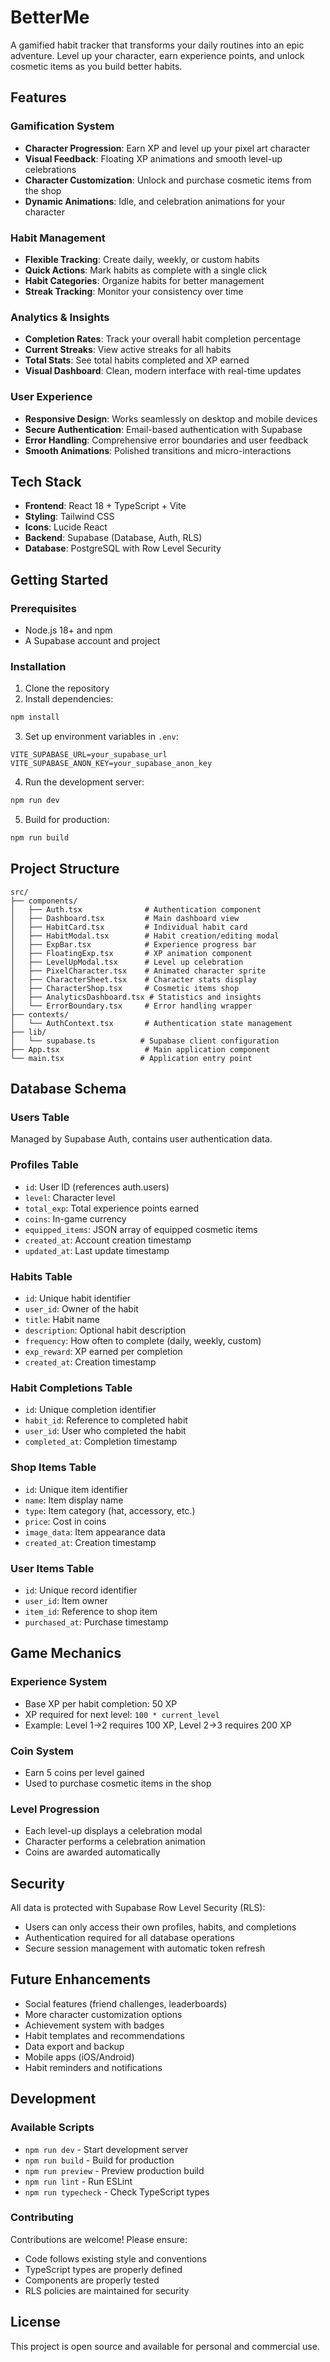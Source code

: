 # BetterMe

A gamified habit tracker that transforms your daily routines into an epic adventure. Level up your character, earn experience points, and unlock cosmetic items as you build better habits.

## Features

### Gamification System
- **Character Progression**: Earn XP and level up your pixel art character
- **Visual Feedback**: Floating XP animations and smooth level-up celebrations
- **Character Customization**: Unlock and purchase cosmetic items from the shop
- **Dynamic Animations**: Idle, and celebration animations for your character

### Habit Management
- **Flexible Tracking**: Create daily, weekly, or custom habits
- **Quick Actions**: Mark habits as complete with a single click
- **Habit Categories**: Organize habits for better management
- **Streak Tracking**: Monitor your consistency over time

### Analytics & Insights
- **Completion Rates**: Track your overall habit completion percentage
- **Current Streaks**: View active streaks for all habits
- **Total Stats**: See total habits completed and XP earned
- **Visual Dashboard**: Clean, modern interface with real-time updates

### User Experience
- **Responsive Design**: Works seamlessly on desktop and mobile devices
- **Secure Authentication**: Email-based authentication with Supabase
- **Error Handling**: Comprehensive error boundaries and user feedback
- **Smooth Animations**: Polished transitions and micro-interactions

## Tech Stack

- **Frontend**: React 18 + TypeScript + Vite
- **Styling**: Tailwind CSS
- **Icons**: Lucide React
- **Backend**: Supabase (Database, Auth, RLS)
- **Database**: PostgreSQL with Row Level Security

## Getting Started

### Prerequisites

- Node.js 18+ and npm
- A Supabase account and project

### Installation

1. Clone the repository
2. Install dependencies:
```bash
npm install
```

3. Set up environment variables in `.env`:
```
VITE_SUPABASE_URL=your_supabase_url
VITE_SUPABASE_ANON_KEY=your_supabase_anon_key
```

4. Run the development server:
```bash
npm run dev
```

5. Build for production:
```bash
npm run build
```

## Project Structure

```
src/
├── components/
│   ├── Auth.tsx              # Authentication component
│   ├── Dashboard.tsx         # Main dashboard view
│   ├── HabitCard.tsx         # Individual habit card
│   ├── HabitModal.tsx        # Habit creation/editing modal
│   ├── ExpBar.tsx            # Experience progress bar
│   ├── FloatingExp.tsx       # XP animation component
│   ├── LevelUpModal.tsx      # Level up celebration
│   ├── PixelCharacter.tsx    # Animated character sprite
│   ├── CharacterSheet.tsx    # Character stats display
│   ├── CharacterShop.tsx     # Cosmetic items shop
│   ├── AnalyticsDashboard.tsx # Statistics and insights
│   └── ErrorBoundary.tsx     # Error handling wrapper
├── contexts/
│   └── AuthContext.tsx       # Authentication state management
├── lib/
│   └── supabase.ts          # Supabase client configuration
├── App.tsx                   # Main application component
└── main.tsx                 # Application entry point
```

## Database Schema

### Users Table
Managed by Supabase Auth, contains user authentication data.

### Profiles Table
- `id`: User ID (references auth.users)
- `level`: Character level
- `total_exp`: Total experience points earned
- `coins`: In-game currency
- `equipped_items`: JSON array of equipped cosmetic items
- `created_at`: Account creation timestamp
- `updated_at`: Last update timestamp

### Habits Table
- `id`: Unique habit identifier
- `user_id`: Owner of the habit
- `title`: Habit name
- `description`: Optional habit description
- `frequency`: How often to complete (daily, weekly, custom)
- `exp_reward`: XP earned per completion
- `created_at`: Creation timestamp

### Habit Completions Table
- `id`: Unique completion identifier
- `habit_id`: Reference to completed habit
- `user_id`: User who completed the habit
- `completed_at`: Completion timestamp

### Shop Items Table
- `id`: Unique item identifier
- `name`: Item display name
- `type`: Item category (hat, accessory, etc.)
- `price`: Cost in coins
- `image_data`: Item appearance data
- `created_at`: Creation timestamp

### User Items Table
- `id`: Unique record identifier
- `user_id`: Item owner
- `item_id`: Reference to shop item
- `purchased_at`: Purchase timestamp

## Game Mechanics

### Experience System
- Base XP per habit completion: 50 XP
- XP required for next level: `100 * current_level`
- Example: Level 1→2 requires 100 XP, Level 2→3 requires 200 XP

### Coin System
- Earn 5 coins per level gained
- Used to purchase cosmetic items in the shop

### Level Progression
- Each level-up displays a celebration modal
- Character performs a celebration animation
- Coins are awarded automatically

## Security

All data is protected with Supabase Row Level Security (RLS):
- Users can only access their own profiles, habits, and completions
- Authentication required for all database operations
- Secure session management with automatic token refresh

## Future Enhancements

- Social features (friend challenges, leaderboards)
- More character customization options
- Achievement system with badges
- Habit templates and recommendations
- Data export and backup
- Mobile apps (iOS/Android)
- Habit reminders and notifications

## Development

### Available Scripts

- `npm run dev` - Start development server
- `npm run build` - Build for production
- `npm run preview` - Preview production build
- `npm run lint` - Run ESLint
- `npm run typecheck` - Check TypeScript types

### Contributing

Contributions are welcome! Please ensure:
- Code follows existing style and conventions
- TypeScript types are properly defined
- Components are properly tested
- RLS policies are maintained for security

## License

This project is open source and available for personal and commercial use.


